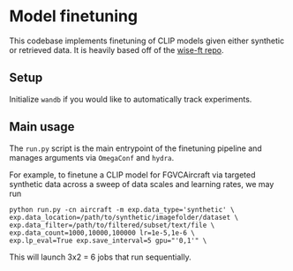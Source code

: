# Model finetuning

This codebase implements finetuning of CLIP models given either synthetic or retrieved data. It is heavily based off of the [wise-ft repo](https://github.com/mlfoundations/wise-ft).

## Setup

Initialize `wandb` if you would like to automatically track experiments. 

## Main usage

The `run.py` script is the main entrypoint of the finetuning pipeline and manages arguments via `OmegaConf` and `hydra`. 

For example, to finetune a CLIP model for FGVCAircraft via targeted synthetic data across a sweep of data scales and learning rates, we may run
```
python run.py -cn aircraft -m exp.data_type='synthetic' \
exp.data_location=/path/to/synthetic/imagefolder/dataset \
exp.data_filter=/path/to/filtered/subset/text/file \
exp.data_count=1000,10000,100000 lr=1e-5,1e-6 \
exp.lp_eval=True exp.save_interval=5 gpu="'0,1'" \
```

This will launch 3x2 = 6 jobs that run sequentially.